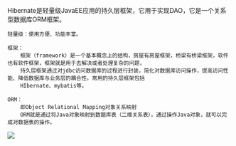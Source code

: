 Hibernate是轻量级JavaEE应用的持久层框架，它用于实现DAO，它是一个关系型数据库ORM框架。

```
轻量级：使用方便、功能丰富。

框架：
    框架（framework）是一个基本概念上的结构，房屋有房屋框架，桥梁有桥梁框架，软件也有软件框架，框架就是用于去解决或者处理复杂的问题，
    持久层框架通过对jdbc访问数据库的过程进行封装，简化对数据库访问操作，提高访问性能、降低数据库与业务层的耦合性。常用的持久层框架包括
    HIbernate、mybatis等。

ORM：
    即Object Relational Mapping对象关系映射
    ORM就是通过将Java对象映射到数据库表（二维关系表），通过操作Java对象，就可以完成对数据表的操作。
```

![](file:///C:/Users/lucif/AppData/Local/Temp/msohtmlclip1/01/clip_image002.jpg)



